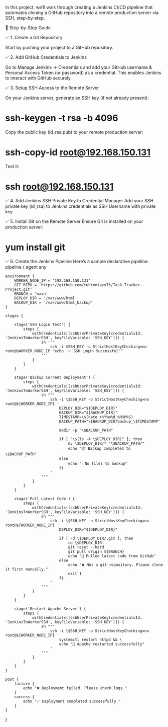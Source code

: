 In this project, we’ll walk through creating a Jenkins CI/CD pipeline that automates cloning a GitHub repository into a remote production server via SSH, step-by-step.

📌 Step-by-Step Guide

✅ 1. Create a Git Repository

Start by pushing your project to a GitHub repository.

✅ 2. Add GitHub Credentials to Jenkins

Go to Manage Jenkins → Credentials and add your GitHub username & Personal Access Token (or password) as a credential. This enables Jenkins to interact with GitHub securely.

✅ 3. Setup SSH Access to the Remote Server

On your Jenkins server, generate an SSH key (if not already present):
# ssh-keygen -t rsa -b 4096

Copy the public key (id_rsa.pub) to your remote production server:
# ssh-copy-id root@192.168.150.131

Test it:
# ssh root@192.168.150.131

✅ 4. Add Jenkins SSH Private Key to Credential Manager
Add your SSH private key (id_rsa) to Jenkins credentials as SSH Username with private key.

✅ 5. Install Git on the Remote Server
Ensure Git is installed on your production server:
# yum install git 

✅ 6. Create the Jenkins Pipeline
Here’s a sample declarative pipeline:
pipeline {
    agent any

    environment {
        WORKER_NODE_IP = '192.168.150.131'
        GIT_REPO = 'https://github.com/tuhinmiazy73/Task-Tracker-Project.git'
        BRANCH = 'main'
        DEPLOY_DIR = '/var/www/html'
        BACKUP_DIR = '/var/www/html_backup'
    }

    stages {

        stage('SSH Login Test') {
            steps {
                withCredentials([sshUserPrivateKey(credentialsId: 'JenkinsToWorkerSSH', keyFileVariable: 'SSH_KEY')]) {
                    sh '''
                        ssh -i $SSH_KEY -o StrictHostKeyChecking=no root@$WORKER_NODE_IP "echo '✅ SSH Login Successful'"
                    '''
                }
            }
        }

        stage('Backup Current Deployment') {
            steps {
                withCredentials([sshUserPrivateKey(credentialsId: 'JenkinsToWorkerSSH', keyFileVariable: 'SSH_KEY')]) {
                    sh """
                        ssh -i \$SSH_KEY -o StrictHostKeyChecking=no root@${WORKER_NODE_IP} '
                            DEPLOY_DIR="${DEPLOY_DIR}"
                            BACKUP_DIR="${BACKUP_DIR}"
                            TIMESTAMP=\$(date +%Y%m%d_%H%M%S)
                            BACKUP_PATH="\$BACKUP_DIR/backup_\$TIMESTAMP"

                            mkdir -p "\$BACKUP_PATH"

                            if [ "\$(ls -A \$DEPLOY_DIR)" ]; then
                                mv \$DEPLOY_DIR/* "\$BACKUP_PATH/"
                                echo "📦 Backup completed to \$BACKUP_PATH"
                            else
                                echo "ℹ️ No files to backup"
                            fi
                        '
                    """
                }
            }
        }

        stage('Pull Latest Code') {
            steps {
                withCredentials([sshUserPrivateKey(credentialsId: 'JenkinsToWorkerSSH', keyFileVariable: 'SSH_KEY')]) {
                    sh """
                        ssh -i \$SSH_KEY -o StrictHostKeyChecking=no root@${WORKER_NODE_IP} '
                            DEPLOY_DIR="${DEPLOY_DIR}"

                            if [ -d \$DEPLOY_DIR/.git ]; then
                                cd \$DEPLOY_DIR
                                git reset --hard
                                git pull origin ${BRANCH}
                                echo "🔄 Pulled latest code from GitHub"
                            else
                                echo "❌ Not a git repository. Please clone it first manually."
                                exit 1
                            fi
                        '
                    """
                }
            }
        }

        stage('Restart Apache Server') {
            steps {
                withCredentials([sshUserPrivateKey(credentialsId: 'JenkinsToWorkerSSH', keyFileVariable: 'SSH_KEY')]) {
                    sh """
                        ssh -i \$SSH_KEY -o StrictHostKeyChecking=no root@${WORKER_NODE_IP} '
                            systemctl restart httpd && \
                            echo "🔁 Apache restarted successfully"
                        '
                    """
                }
            }
        }
    }

    post {
        failure {
            echo "❌ Deployment failed. Please check logs."
        }
        success {
            echo "✅ Deployment completed successfully."
        }
    }
}
